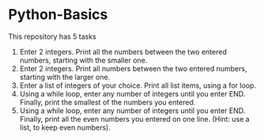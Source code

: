 # Python-Basics
This repository has 5 tasks
1. Enter 2 integers. Print all the numbers between the two entered numbers, starting with the smaller one.
2. Enter 2 integers. Print all numbers between the two entered numbers, starting with the larger one.
3. Enter a list of integers of your choice. Print all list items,
using a for loop.
4. Using a while loop, enter any number of integers until you enter END.
Finally, print the smallest of the numbers you entered.
5. Using a while loop, enter any number of integers until you enter END.
Finally, print all the even numbers you entered on one line. (Hint: use a list, to keep even numbers).
